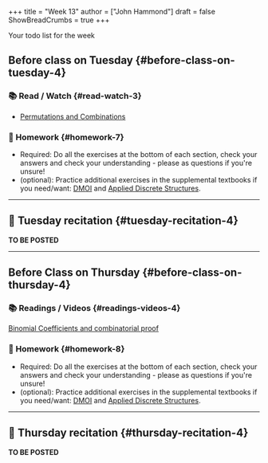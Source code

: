 +++
title = "Week 13"
author = ["John Hammond"]
draft = false
ShowBreadCrumbs = true
+++

Your todo list for the week
<!--more-->


## Before class on Tuesday {#before-class-on-tuesday-4}


### 📚 Read / Watch {#read-watch-3}

-   [Permutations
    and Combinations](https://www.math.wichita.edu/discrete-book/section-counting-combperm.html)


### 📝 Homework {#homework-7}

-   Required: Do all the exercises at the bottom of each section, check
    your answers and check your understanding - please as questions if
    you're unsure!
-   (optional): Practice additional exercises in the supplemental
    textbooks if you need/want:
    [DMOI](http://discrete.openmathbooks.org/dmoi3/) and
    [Applied
    Discrete Structures](http://faculty.uml.edu/klevasseur/ads/index-ads.html).

---


## 🎥 Tuesday recitation {#tuesday-recitation-4}

**TO BE POSTED**

---


## Before Class on Thursday {#before-class-on-thursday-4}


### 📚 Readings / Videos {#readings-videos-4}

[Binomial Coefficients and combinatorial proof](https://www.math.wichita.edu/discrete-book/section-counting-binomial.html)


### 📝 Homework {#homework-8}

-   Required: Do all the exercises at the bottom of each section, check
    your answers and check your understanding - please as questions if
    you're unsure!
-   (optional): Practice additional exercises in the supplemental
    textbooks if you need/want:
    [DMOI](http://discrete.openmathbooks.org/dmoi3/) and
    [Applied
    Discrete Structures](http://faculty.uml.edu/klevasseur/ads/index-ads.html).

---


## 🎥 Thursday recitation {#thursday-recitation-4}

**TO BE POSTED**
